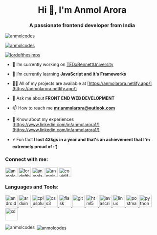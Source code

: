 <h1 align="center">Hi 👋, I'm Anmol Arora</h1>
<h3 align="center">A passionate frontend developer from India</h3>

<p align="left"> <img src="https://komarev.com/ghpvc/?username=anmolcodes&label=Profile%20views&color=0e75b6&style=flat" alt="anmolcodes" /> </p>

<p align="left"> <a href="https://github.com/ryo-ma/github-profile-trophy"><img src="https://github-profile-trophy.vercel.app/?username=anmolcodes" alt="anmolcodes" /></a> </p>

<p align="left"> <a href="https://twitter.com/lordofthesimps" target="blank"><img src="https://img.shields.io/twitter/follow/lordofthesimpls?logo=twitter&style=for-the-badge" alt="lordofthesimps" /></a> </p>

- 🔭 I’m currently working on [TEDxBennettUniversity](https://tedxbennettuniversity.netlify.app/)

- 🌱 I’m currently learning **JavaScript and it's Frameworks**

- 👨‍💻 All of my projects are available at [https://anmolarora.netlify.app/](https://anmolarora.netlify.app/)

- 💬 Ask me about **FRONT END WEB DEVELOPMENT**

- 📫 How to reach me **mr.anmolarora@outlook.com**

- 📄 Know about my experiences [https://www.linkedin.com/in/anmolarora1/](https://www.linkedin.com/in/anmolarora1/)

- ⚡ Fun fact **I lost 43kgs in a year and that's an achievement that I'm extremely proud of :')**

<h3 align="left">Connect with me:</h3>
<p align="left">
<a href="https://dev.to/anmolcodes" target="blank"><img align="center" src="https://cdn.jsdelivr.net/npm/simple-icons@3.0.1/icons/dev-dot-to.svg" alt="anmolcodes" height="30" width="40" /></a>
<a href="https://twitter.com/lordofthesimps" target="blank"><img align="center" src="https://cdn.jsdelivr.net/npm/simple-icons@3.0.1/icons/twitter.svg" alt="lordofthesimps" height="30" width="40" /></a>
<a href="https://linkedin.com/in/anmolarora1" target="blank"><img align="center" src="https://cdn.jsdelivr.net/npm/simple-icons@3.0.1/icons/linkedin.svg" alt="anmolarora1" height="30" width="40" /></a>
<a href="https://instagram.com/anmoltookthese" target="blank"><img align="center" src="https://cdn.jsdelivr.net/npm/simple-icons@3.0.1/icons/instagram.svg" alt="anmoltookthese" height="30" width="40" /></a>
<a href="https://www.youtube.com/channel/UC6G3_OTh4k3YPE1iGaI3RRA" target="blank"><img align="center" src="https://cdn.jsdelivr.net/npm/simple-icons@3.0.1/icons/youtube.svg" alt="covidify" height="30" width="40" /></a>
</p>

<h3 align="left">Languages and Tools:</h3>
<p align="left"> <a href="https://developer.android.com" target="_blank"> <img src="https://cdn4.iconfinder.com/data/icons/logos-3/228/android-512.png" alt="android" width="40" height="40"/> </a> <a href="https://www.arduino.cc/" target="_blank"> <img src="https://cdn.worldvectorlogo.com/logos/arduino-1.svg" alt="arduino" width="40" height="40"/> </a> <a href="https://www.w3schools.com/cpp/" target="_blank"> <img src="https://i.pinimg.com/originals/99/f8/87/99f887833c475448723d3c9ac16c179b.png" alt="cplusplus" width="40" height="40"/> </a> <a href="https://www.w3schools.com/css/" target="_blank"> <img src="https://cdn.pixabay.com/photo/2017/08/05/11/16/logo-2582747_960_720.png" alt="css3" width="40" height="40"/> </a> <a href="https://flask.palletsprojects.com/" target="_blank"> <img src="https://www.vectorlogo.zone/logos/pocoo_flask/pocoo_flask-icon.svg" alt="flask" width="40" height="40"/> </a> <a href="https://git-scm.com/" target="_blank"> <img src="https://www.vectorlogo.zone/logos/git-scm/git-scm-icon.svg" alt="git" width="40" height="40"/> </a> <a href="https://www.w3.org/html/" target="_blank"> <img src="https://rapidapi.com/blog/wp-content/uploads/2018/06/logo-2582748_640.png" alt="html5" width="40" height="40"/> </a> <a href="https://developer.mozilla.org/en-US/docs/Web/JavaScript" target="_blank"> <img src="https://upload.wikimedia.org/wikipedia/commons/thumb/9/99/Unofficial_JavaScript_logo_2.svg/480px-Unofficial_JavaScript_logo_2.svg.png" alt="javascript" width="40" height="40"/> </a> <a href="https://www.linux.org/" target="_blank"> <img src="https://1000logos.net/wp-content/uploads/2017/03/LINUX-LOGO.png" alt="linux" width="40" height="40"/> </a> <a href="https://postman.com" target="_blank"> <img src="https://www.vectorlogo.zone/logos/getpostman/getpostman-icon.svg" alt="postman" width="40" height="40"/> </a> <a href="https://www.python.org" target="_blank"> <img src="https://upload.wikimedia.org/wikipedia/commons/thumb/c/c3/Python-logo-notext.svg/768px-Python-logo-notext.svg.png" alt="python" width="40" height="40"/> </a> <a href="https://www.adobe.com/products/xd.html" target="_blank"> <img src="https://cdn.worldvectorlogo.com/logos/adobe-xd.svg" alt="xd" width="40" height="40"/> </a> </p>

<p><img align="left" src="https://github-readme-stats.vercel.app/api/top-langs?username=anmolcodes&show_icons=true&locale=en&layout=compact" alt="anmolcodes" /></p>

<p>&nbsp;<img align="center" src="https://github-readme-stats.vercel.app/api?username=anmolcodes&show_icons=true&locale=en" alt="anmolcodes" /></p>
